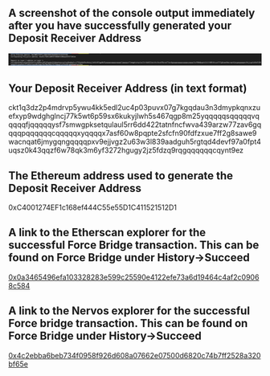 ## A screenshot of the console output immediately after you have successfully generated your Deposit Receiver Address
![receiver_address](./receiver_address.png)

## Your Deposit Receiver Address (in text format)
ckt1q3dz2p4mdrvp5ywu4kk5edl2uc4p03puvx07g7kgqdau3n3dmypkqnxzuefxyp9wdghglncj77k5wt6p59sx6kukyjlwh5s467qgp8m25yqqqqqsqqqqqvqqqqqfjqqqqqysf7smwgpksetqulaul5rr6dd422tatnfncfwva439arzw77zav6gqqqqpqqqqqqcqqqqqxyqqqqx7asf60w8pqpte2sfcfn90fdfzxue7ff2g8sawe9wacnqat6jmygqngqqqqpxv9ejjvgz2u63w3l839aadguh5rgtqd4devf97a0fpt4uqsz0k43qqzf6w78qk3m6yf3272hgugy2jz5fdzq9rqgqqqqqqcqynt9ez

## The Ethereum address used to generate the Deposit Receiver Address
0xC4001274EF1c168ef444C55e55D1C411521512D1

## A link to the Etherscan explorer for the successful Force Bridge transaction. This can be found on Force Bridge under History→Succeed
[0x0a3465496efa103328283e599c25590e4122efe73a6d19464c4af2c09068c584](https://rinkeby.etherscan.io/tx/0x0a3465496efa103328283e599c25590e4122efe73a6d19464c4af2c09068c584)

## A link to the Nervos explorer for the successful Force bridge transaction. This can be found on Force Bridge under History→Succeed
[0x4c2ebba6beb734f0958f926d608a07662e07500d6820c74b7ff2528a320bf65e](https://explorer.nervos.org/aggron/transaction/0x4c2ebba6beb734f0958f926d608a07662e07500d6820c74b7ff2528a320bf65e)
